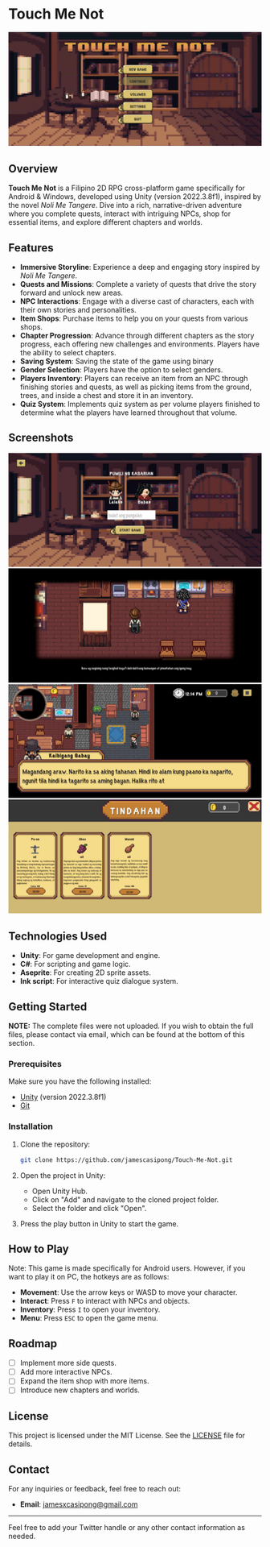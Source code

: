 # Touch Me Not

![Touch Me Not](Screenshot1.jpg)
## Overview

**Touch Me Not** is a Filipino 2D RPG cross-platform game specifically for Android & Windows, developed using Unity (version 2022.3.8f1), inspired by the novel *Noli Me Tangere*. Dive into a rich, narrative-driven adventure where you complete quests, interact with intriguing NPCs, shop for essential items, and explore different chapters and worlds.

## Features

- **Immersive Storyline**: Experience a deep and engaging story inspired by *Noli Me Tangere*.
- **Quests and Missions**: Complete a variety of quests that drive the story forward and unlock new areas.
- **NPC Interactions**: Engage with a diverse cast of characters, each with their own stories and personalities.
- **Item Shops**: Purchase items to help you on your quests from various shops.
- **Chapter Progression**: Advance through different chapters as the story progress, each offering new challenges and environments. Players have the ability to select chapters.
- **Saving System**: Saving the state of the game using binary
- **Gender Selection**: Players have the option to select genders.
- **Players Inventory**: Players can receive an item from an NPC through finishing stories and quests, as well as picking items from the ground, trees, and inside a chest and store it in an inventory.
- **Quiz System**: Implements quiz system as per volume players finished to determine what the players have learned throughout that volume.

## Screenshots

![Screenshot 2](Screenshot2.jpg)
![Screenshot 3](Screenshot3.jpg)
![Screenshot 4](Screenshot4.jpg)
![Screenshot 5](Screenshot5.jpg)

## Technologies Used

- **Unity**: For game development and engine.
- **C#**: For scripting and game logic.
- **Aseprite**: For creating 2D sprite assets.
- **Ink script**: For interactive quiz dialogue system.

## Getting Started

**NOTE:** The complete files were not uploaded. If you wish to obtain the full files, please contact via email, which can be found at the bottom of this section.

### Prerequisites

Make sure you have the following installed:

- [Unity](https://unity.com/download) (version 2022.3.8f1)
- [Git](https://git-scm.com/)

### Installation

1. Clone the repository:

    ```bash
    git clone https://github.com/jamescasipong/Touch-Me-Not.git
    ```

2. Open the project in Unity:

    - Open Unity Hub.
    - Click on "Add" and navigate to the cloned project folder.
    - Select the folder and click "Open".

3. Press the play button in Unity to start the game.

## How to Play

Note: This game is made specifically for Android users. However, if you want to play it on PC, the hotkeys are as follows:

- **Movement**: Use the arrow keys or WASD to move your character.
- **Interact**: Press `F` to interact with NPCs and objects.
- **Inventory**: Press `I` to open your inventory.
- **Menu**: Press `ESC` to open the game menu.


## Roadmap

- [ ] Implement more side quests.
- [ ] Add more interactive NPCs.
- [ ] Expand the item shop with more items.
- [ ] Introduce new chapters and worlds.

## License

This project is licensed under the MIT License. See the [LICENSE](LICENSE) file for details.

## Contact

For any inquiries or feedback, feel free to reach out:

- **Email**: jamesxcasipong@gmail.com

---

Feel free to add your Twitter handle or any other contact information as needed.
